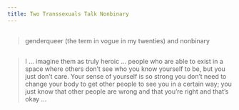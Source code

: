 ```yaml
---
title: Two Transsexuals Talk Nonbinary
---
```


##
> genderqueer (the term in vogue in my twenties) and nonbinary
## 
> I ... imagine them as truly heroic ... people who are able to exist in a space where others don’t see who you know yourself to be, but you just don’t care. Your sense of yourself is so strong you don’t need to change your body to get other people to see you in a certain way; you just know that other people are wrong and that you’re right and that’s okay ...
##
##
##
##
##
##
##
##
##
##
##
##
##
